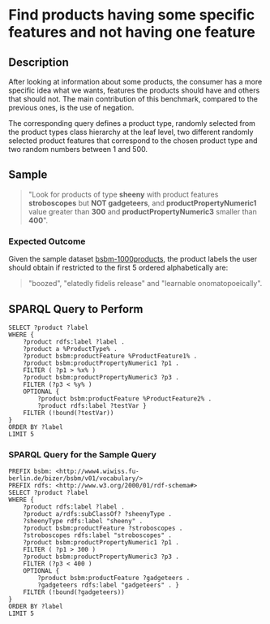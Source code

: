 # Find products having some specific features and not having one feature

## Description

After looking at information about some products, the consumer has a more specific idea what we wants, features the products should have and others that should not. The main contribution of this benchmark, compared to the previous ones, is the use of negation.

The corresponding query defines a product type, randomly selected from the product types class hierarchy at the leaf level, two different randomly selected product features that correspond to the chosen product type and two random numbers between 1 and 500.

## Sample

> "Look for products of type **sheeny** with product features **stroboscopes** but **NOT gadgeteers**, and **productPropertyNumeric1** value greater than **300** and **productPropertyNumeric3** smaller than **400**".

### Expected Outcome
Given the sample dataset [bsbm-1000products](../Datasets/bsbm-1000products.ttl.tgz), the product labels the user should obtain if restricted to the first 5 ordered alphabetically are:

> "boozed", "elatedly fidelis release" and "learnable onomatopoeically".

## SPARQL Query to Perform

```SPARQL
SELECT ?product ?label
WHERE {
	?product rdfs:label ?label .
	?product a %ProductType% .
	?product bsbm:productFeature %ProductFeature1% .
	?product bsbm:productPropertyNumeric1 ?p1 .
	FILTER ( ?p1 > %x% )
	?product bsbm:productPropertyNumeric3 ?p3 .
	FILTER (?p3 < %y% )
	OPTIONAL {
		?product bsbm:productFeature %ProductFeature2% .
		?product rdfs:label ?testVar }
	FILTER (!bound(?testVar))
}
ORDER BY ?label
LIMIT 5
```

### SPARQL Query for the Sample Query

```SPARQL
PREFIX bsbm: <http://www4.wiwiss.fu-berlin.de/bizer/bsbm/v01/vocabulary/>
PREFIX rdfs: <http://www.w3.org/2000/01/rdf-schema#>
SELECT ?product ?label
WHERE {
	?product rdfs:label ?label .
	?product a/rdfs:subClassOf? ?sheenyType .
	?sheenyType rdfs:label "sheeny" .
	?product bsbm:productFeature ?stroboscopes .
	?stroboscopes rdfs:label "stroboscopes" .
	?product bsbm:productPropertyNumeric1 ?p1 .
	FILTER ( ?p1 > 300 )
	?product bsbm:productPropertyNumeric3 ?p3 .
	FILTER (?p3 < 400 )
	OPTIONAL {
		?product bsbm:productFeature ?gadgeteers .
		?gadgeteers rdfs:label "gadgeteers" . }
	FILTER (!bound(?gadgeteers))
}
ORDER BY ?label
LIMIT 5
```
